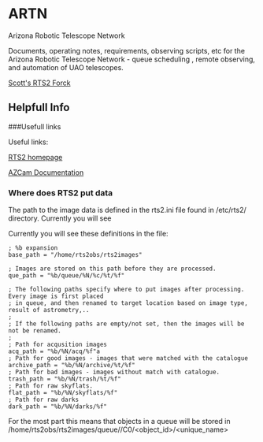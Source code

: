 # ARTN
Arizona Robotic Telescope Network

Documents, operating notes, requirements, observing scripts, etc for the Arizona Robotic Telescope Network - 
queue scheduling , remote observing, and automation of UAO telescopes.






[Scott's RTS2 Forck](https://github.com/srswinde/rts2 "Scott's RTS2 fork.")


## Helpfull Info

###Usefull links



Useful links:

[RTS2 homepage](http://rts2.org/index.html)   

[AZCam Documentation](http://cameras.itl.arizona.edu/doku.php?id=azcam)


### Where does RTS2 put data
The path to the image data is defined in the rts2.ini file 
found in /etc/rts2/ directory. Currently you will see 

Currently you will see these definitions in the file:

```
; %b expansion
base_path = "/home/rts2obs/rts2images"

; Images are stored on this path before they are processed.
que_path = "%b/queue/%N/%c/%t/%f"

; The following paths specify where to put images after processing. Every image is first placed
; in queue, and then renamed to target location based on image type, result of astrometry,..
;
; If the following paths are empty/not set, then the images will be not be renamed.
;
; Path for acqusition images
acq_path = "%b/%N/acq/%f"a
; Path for good images - images that were matched with the catalogue
archive_path = "%b/%N/archive/%t/%f"
; Path for bad images - images without match with catalogue.
trash_path = "%b/%N/trash/%t/%f"
; Path for raw skyflats.
flat_path = "%b/%N/skyflats/%f"
; Path for raw darks
dark_path = "%b/%N/darks/%f"
```

For the most part this means that objects in a queue will be stored in 
/home/rts2obs/rts2images/queue/<date>/C0/<object_id>/<unique_name>

